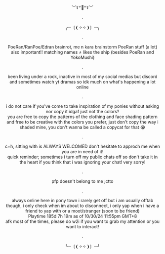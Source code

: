 
  
<div align="center">︶꒦꒷🍭꒷꒦︶

  .
  
<div align="center">  ╭─〔❨✧✧❩〕─╮

  
  .

  <div align="center"> PoeRan/RanPoe/Edran brainrot, me n kara brainstorm PoeRan stuff (a lot)
   <div align="center"> also important!! matching names ≠ likes the ship (besides PoeRan and YokoMushi)

.
  
<div align="center"> been living under a rock, inactive in most of my social medias but discord and sometimes watch yt dramas so idk much on what's happening a lot online
  
  .

<div align="center"> i do not care if you've come to take inspiration of my ponies without asking nor copy it idgaf just not the colors? 
  <div align="center"> you are free to copy the patterns of the clothing and face shading pattern and free to be creative with the colors you prefer, just don't copy the way i shaded mine, you don't wanna be called a copycat for that 😭
  
  .
  
<div align="center"> c+h, sitting with is ALWAYS WELCOMED don't hesitate to approch me when you are in need of it! 
<div align="center"> quick reminder; sometimes i turn off my public chats off so don't take it in the heart if you think that i was ignoring your chat! very sorry!

  .
<div align="center"> pfp doesn't belong to me ;ctto

  .
<div align="center"> always online here in pony town i rarely get off but i am usually offtab though, i only check when im about to disconnect, i only yap when i have a friend to yap with or a moot/stranger (soon to be friend)
<div align="center"> Playtime 185d 7h 19m as of 10/30/24 11:55pm GMT+8
<div align="center"> afk most of the times, please do w2i if you want to grab my attention or you want to interact!
  
  .

<div align="center">╰─〔❨✧✧❩〕─╯
